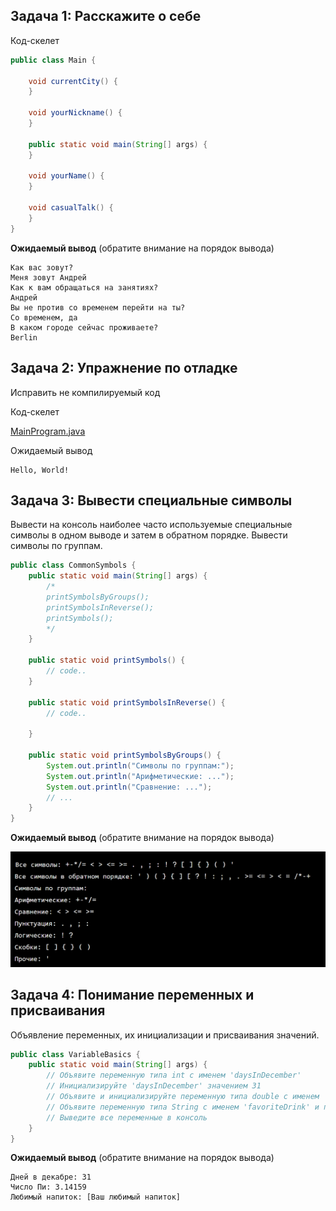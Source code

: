 ## Задача 1: Расскажите о себе

Код-скелет

````java
public class Main {

    void currentCity() {
    }

    void yourNickname() {
    }

    public static void main(String[] args) {
    }

    void yourName() {
    }

    void casualTalk() {
    }
}
````

**Ожидаемый вывод** (обратите внимание на порядок вывода)

````text
Как вас зовут?
Меня зовут Андрей
Как к вам обращаться на занятиях?
Андрей
Вы не против со временем перейти на ты?
Со временем, да
В каком городе сейчас проживаете?
Berlin
````

## Задача 2: Упражнение по отладке

Исправить не компилируемый код

Код-скелет

[MainProgram.java](MainProgram.java)

Ожидаемый вывод

````text
Hello, World!
````

## Задача 3: Вывести специальные символы
Вывести на консоль наиболее часто используемые специальные символы в одном выводе и затем в обратном порядке.
Вывести символы по группам.

````java
public class CommonSymbols {
    public static void main(String[] args) {
        /*
        printSymbolsByGroups();
        printSymbolsInReverse();
        printSymbols();
        */
    }

    public static void printSymbols() {
        // code..
    }

    public static void printSymbolsInReverse() {
        // code..

    }

    public static void printSymbolsByGroups() {
        System.out.println("Символы по группам:");
        System.out.println("Арифметические: ...");
        System.out.println("Сравнение: ...");
        // ...        
    }
}
````

**Ожидаемый вывод** (обратите внимание на порядок вывода)

![img.png](img.png)


## Задача 4: Понимание переменных и присваивания
Объявление переменных, их инициализации и присваивания значений.

````java
public class VariableBasics {
    public static void main(String[] args) {
        // Объявите переменную типа int с именем 'daysInDecember'
        // Инициализируйте 'daysInDecember' значением 31
        // Объявите и инициализируйте переменную типа double с именем 'pi' значением 3.14159
        // Объявите переменную типа String с именем 'favoriteDrink' и присвойте ей название вашего любимого напитка
        // Выведите все переменные в консоль
    }
}
````

**Ожидаемый вывод** (обратите внимание на порядок вывода)
````text
Дней в декабре: 31
Число Пи: 3.14159
Любимый напиток: [Ваш любимый напиток]
````
